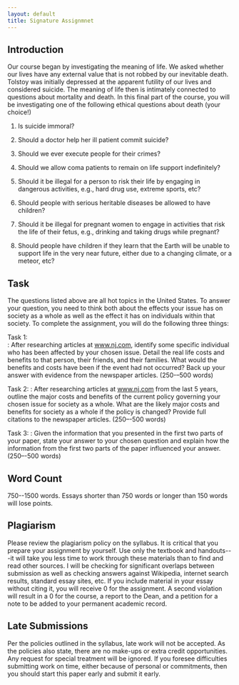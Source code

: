 ```yaml
---
layout: default
title: Signature Assignmnet
---
```



## Introduction 

Our course began by investigating the meaning of life. We asked whether our lives have any external value that is not robbed by our inevitable death. Tolstoy was initially depressed at the apparent futility of our lives and considered suicide. The meaning of life then is intimately connected to questions about mortality and death. In this final part of the course, you will be investigating one of the following ethical questions about death (your choice!)

1.  Is suicide immoral? 

2.  Should a doctor help her ill patient commit suicide?

3.  Should we ever execute people for their crimes?

4.  Should we allow coma patients to remain on life support indefinitely? 

5.  Should it be illegal for a person to risk their life by engaging in dangerous activities, e.g., hard drug use, extreme sports, etc? 

6.  Should people with serious heritable diseases be allowed to have children?

7.  Should it be illegal for pregnant women to engage in activities that risk the life of their fetus, e.g., drinking and taking drugs while pregnant? 

8. Should people have children if they learn that the Earth will be unable to support life in the very near future, either due to a changing climate, or a meteor, etc? 


## Task 
The questions listed above are all hot topics in the United States. To answer your question, you need to think both about the effects your issue has on society as a whole as well as the effect it has on individuals within that society. To complete the assignment, you will do the following three things: 

Task 1:  
: After researching articles at www.nj.com, identify some specific individual who has been affected by your chosen issue. Detail the real life costs and benefits to that person, their friends, and their families. What would the benefits and costs have been if the event had not occurred? Back up your answer with evidence from the newspaper articles. (250-–500 words)

Task 2:
: After researching articles at www.nj.com from the last 5 years, outline the major costs and benefits of the current policy governing your chosen issue for society as a whole. What are the likely major costs and benefits for society as a whole if the  policy is changed? Provide full citations to the newspaper articles. (250–-500 words)

Task 3:
: Given the information that you presented in the first two parts of your paper, state your answer to your chosen question and explain how the information from the first two parts of the paper influenced your answer. (250–-500 words)



## Word Count
750--1500 words. Essays shorter than 750 words or longer than 150 words will lose points. 



## Plagiarism

Please review the plagiarism policy on the syllabus. It is critical that you prepare your assignment by yourself. Use only the textbook and handouts---it will take you less time to work through these materials than to find and read other sources. I will be checking for significant overlaps between submission as well as checking answers against Wikipedia, internet search results, standard essay sites, etc. If you include material in your essay without citing it, you will receive 0 for the assignment. A second violation will result in a 0 for the course, a report to the Dean, and a petition for a note to be added to your permanent academic record. 



## Late Submissions

Per the policies outlined in the syllabus, late work will not be accepted. As the policies also state, there are no make-ups or extra credit opportunities. Any request for special treatment will be ignored. If you foresee difficulties submitting work on time, either because of personal or commitments, then you should start this paper early and submit it early. 



